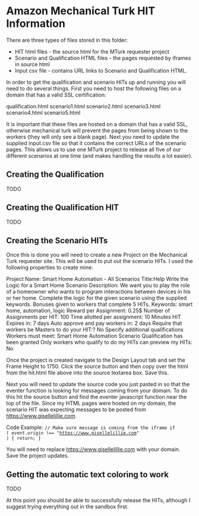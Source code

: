 # Amazon Mechanical Turk HIT Information

There are three types of files stored in this folder:
* HIT html files - the source html for the MTurk requester project
* Scenario and Qualification HTML files - the pages requested by iframes in source html
* Input csv file - contains URL links to Scenario and Qualification HTML.

In order to get the qualification and scenario HITs up and running you will need to do several things. First you need to host the 
following files on a domain that has a valid SSL certification:

qualification.html
scenario1.html
scenario2.html
scenario3.html
scenario4.html
scenario5.html

It is important that these files are hosted on a domain that has a valid SSL, otherwise mechanical turk will prevent the pages from 
being shown to the workers (they will only see a blank page). Next you need to update the supplied input.csv file so that it contains
the correct URLs of the scenario pages. This allows us to use one MTurk project to release all five of our different scenarios at one
time (and makes handling the results a lot easier).

## Creating the Qualification
TODO

## Creating the Qualification HIT
TODO

## Creating the Scenario HITs
Once this is done you will need to create a new Project on the Mechanical Turk requester site. This will be used to put out the 
scenario HITs. I used the following properties to create mine:

Project Name: Smart Home Automation - All Scenarios
Title:Help Write the Logic for a Smart Home Scenario
Description: We want you to play the role of a homeowner who wants to program interactions between devices in his or her home. Complete the logic for the given scenario using the supplied keywords. Bonuses given to workers that complete 5 HITs.
Keywords: smart home, automation, logic
Reward per Assignment: 0.25$
Number of Assignments per HIT: 100
Time allotted per assignment: 10 Minutes
HIT Expires in: 7 days
Auto approve and pay workers in: 2 days
Require that workers be Masters to do your HIT:? No
Specify additional qualifications Workers must meet: Smart Home Automation Scenario Qualification has been granted
Only workers who qualify to do my HITs can preview my HITs: No

Once the project is created navigate to the Design Layout tab and set the Frame Height to 1750. Click the source button and then copy
over the html from the hit.html file above into the source textarea box. Save this.

Next you will need to update the source code you just pasted in so that the eventer function is looking for messages coming from 
your domain. To do this hit the source button and find the eventer javascript function near the top of the file. Since my HTML 
pages were hosted on my domain, the scenario HIT was expecting messages to be posted from https://www.gisellelillie.com. 
   
   Code Example:
   <code>// Make sure message is coming from the iframe
    if ( event.origin !== "https://www.gisellelillie.com" ) {
      return;
    }
    </code>
    
You will need to replace https://www.gisellelillie.com with your domain. Save the project updates.

## Getting the automatic text coloring to work
TODO

At this point you should be able to successfully release the HITs, although I suggest trying everything out in the sandbox first.
